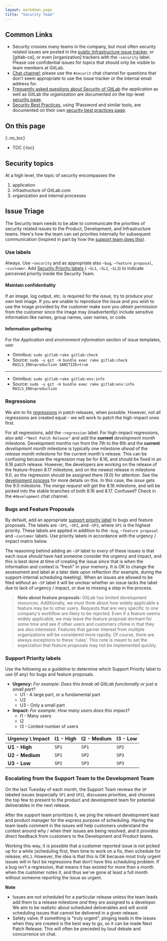 ```yaml
---
layout: markdown_page
title: "Security Team"
---
```


## Common Links

- Security crosses many teams in the company, but most often security related issues are posted in the [public Infrastructure issue tracker](https://gitlab.com/gitlab-com/infrastructure/issues/), or [gitlab-ce], or even [organization] trackers with the `~security` label. Please use confidential issues for topics that should only be visible to team members at GitLab.
- [Chat channel](https://gitlab.slack.com/archives/security); please use the `#securit` chat channel for questions that don't seem appropriate to use the issue tracker or the internal email address for.
- [Frequently asked questions about Security of GitLab](/security) _the application_  as well as GitLab _the organization_  are documented on the top-level [security page](/security).
- [Security Best Practices](/handbook/security), using 1Password and similar tools, are documented on their own [security best practices page](/handbook/security).

## On this page
{:.no_toc}

- TOC
{:toc}

## Security topics

At a high level, the topic of security encompasses the

1. application
2. infrastructure of GitLab.com
3. organization and internal processes

## Issue Triage

The Security team needs to be able to communicate the priorities of security related issues to the Product, Development, and Infrastructure teams. Here's how the team can set priorities internally for subsequent communication (inspired in part by how the [support team does this](/handbook/support/workflows/support_workflows/issue_escalations.html.md)).

### Use labels

Always. Use `~security` and as appropriate also `~bug`, `~feature proposal`, `~customer`. Add [Security Priority labels](#security-priority-labels) ( `~SL1`, `~SL2`, `~SL3`) to indicate perceived priority inside the Security Team.

#### Maintain confidentiality

If an image, log output, etc. is required for the issue, try to produce your own test image. If you are unable
to reproduce the issue and you wish to use the image provided by the customer make sure you _obtain
permission_ from the customer since the image may (inadvertently) include sensitive information like names,
group names, user names, or code.

#### Information gathering

For the *Application and environment information* section of issue templates, use:

+ Omnibus: `sudo gitlab-rake gitlab:check`
+ Source: `sudo -u git -H bundle exec rake gitlab:check RAILS_ENV=production SANITIZE=true`
________________________
+ Omnibus: `sudo gitlab-rake gitlab:env:info`
+ Source: `sudo -u git -H bundle exec rake gitlab:env:info RAILS_ENV=production`

### Regressions

We aim to fix [regressions](/handbook/glossary/#regression) in patch releases, when possible. However, not all regressions are created equal - we will work to patch the high-impact ones first.

For all regressions, add the `~regression` label. For high-impact regressions,
also add `~"Next Patch Release"` and add the **current** _development month_ milestone.
Development months run from the 7th to the 6th and the **current** _development month_ milestone is typically
one milestone _ahead_ of the _release month_ milestone for the current
month's release. This can be confusing because the regression may be for 8.16, and should
be fixed in an 8.16 patch release. However, the developers are working on the release of the feature-frozen
8.17 milestone, and on the newest release in milestone 9.0, so the regression should be assigned there (9.0)
for attention. See the [development process](https://gitlab.com/gitlab-org/gitlab-ce/blob/master/PROCESS.md#feature-freeze) for more details on
this. In this case, the _issue_ gets the 9.0 milestone. The _merge request_ will get the 8.16 milestone, and
will be picked into the stable branches of both 8.16 and 8.17. Confused? Check in the `#development` chat
channel.


### Bugs and Feature Proposals

By default, add an appropriate [support priority label](#support-priority-labels) to bugs and feature proposals. The labels are `~SP1`, `~SP2`, and `~SP3`, where `SP1` is the highest priority.
These labels are applied in addition to the `~bug`, `~feature proposal` and `~customer` labels. Use
priority labels in accordance with the urgency / impact matrix below.

The reasoning behind adding an `~SP` label to _every_ of these issues is that each issue _should_ have had
someone consider the urgency and impact, and this is best done at time of creating the issue since that is
when the information and context is "fresh" in your memory. It is OK to change the assessment and label at a
later date upon reflection (for example, during the support-internal scheduling meeting). When an issues are
allowed to be filed _without_  an `~SP` label it will be unclear whether an issue lacks the label due to lack
of urgency / impact, or due to missing a step in the process.

> **Note about feature proposals:** GitLab has limited development resources.
  Additionally, we must think about how widely applicable a feature may be to
  other users. Requests that are very specific to one company's workflow are
  likely to be rejected. Even if a feature seems widely applicable, we may
  leave the feature proposal dormant for some time and see if other users
  and customers chime in that they are also interested. Features that garner
  interest from multiple organizations will be considered more rapidly. Of
  course, there are always exceptions to these 'rules'. This note is meant to
  set the expectation that feature proposals may not be implemented quickly.

### Support Priority labels

Use the following as a guideline to determine which Support Priority label to use (if any) for bugs and feature proposals.

- **Urgency:** _For example: Does this break all GitLab functionally or just a small part?_
  - U1 - A large part, or a fundamental part
  - U2
  - U3 - Only a small part
- **Impact:** _For example: How many users does this impact?_
  - I1 - Many users
  - I2
  - I3 - Limited number of users

| **Urgency \ Impact**          | **I1 - High** | **I2 - Medium**  | **I3 - Low**   |
|-------------------------------|---------------|------------------|----------------|
| **U1 - High**                 | `SP1`         | `SP1`            | `SP2`          |
| **U2 - Medium**               | `SP1`         | `SP2`            | `SP3`          |
| **U3 - Low**                  | `SP2`         | `SP3`            | `SP3`          |

### Escalating from the Support Team to the Development Team

On the last Tuesday of each month, the Support Team reviews the `SP` labeled issues (especially `SP1` and
`SP2`), discusses priorities, and chooses the top few to present to the product and development team
for potential deliverables in the next release.

After the support team prioritizes it, we ping the relevant development lead and product manager for the express purpose of
scheduling. Having the team leads comment in the issues will help customers understand the
context around why / when their issues are being resolved, and it provides direct feedback from
customers to the Development and Product teams.

Working this way, it is possible that a customer reported issue is not picked up for a while (scheduling
first, then time to work on a fix, then schedule for release, etc.). However, the idea is that this is OK
because most truly urgent issues will in fact be regressions that don’t have this
scheduling problem. If a bug isn't a regression, that means it has existed for more than a month when the customer notes it, and thus we've gone at least a full month without someone reporting the issue as urgent.

**Note**
- Issues are not scheduled for a particular release unless the team leads add them to a release milestone
*and* they are assigned to a developer. We aim to be realistic about scheduled deliverables and will
avoid scheduling issues that cannot be delivered in a given release.
- Safety valve: If something is "truly urgent", pinging leads in the issues when they are created is the best
way to go, so it can be made Next Patch Release. This will often be preceded by loud debate and concurrence on
chat.
